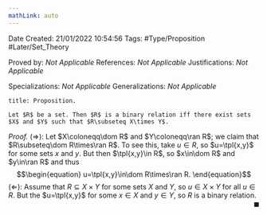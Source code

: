 ```yaml
---
mathLink: auto
---
```


<div class="topSpace"></div>

Date Created: 21/01/2022 10:54:56
Tags: #Type/Proposition #Later/Set_Theory

Proved by: <i>Not Applicable</i>
References: <i>Not Applicable</i>
Justifications: <i>Not Applicable</i>

Specializations: <i>Not Applicable</i>
Generalizations: <i>Not Applicable</i>

``` ad-Proposition
title: Proposition.

Let $R$ be a set. Then $R$ is a binary relation iff there exist sets $X$ and $Y$ such that $R\subseteq X\times Y$.

```

<i>Proof.</i> ($\Rightarrow$): Let $X\coloneqq\dom R$ and $Y\coloneqq\ran R$; we claim that $R\subseteq\dom R\times\ran R$. To see this, take $u\in R$, so $u=\tpl{x,y}$ for some sets $x$ and $y$. But then $\tpl{x,y}\in R$, so $x\in\dom R$ and $y\in\ran R$ and thus
$$\begin{equation}
    u=\tpl{x,y}\in\dom R\times\ran R.
\end{equation}$$
($\Leftarrow$): Assume that $R\subseteq X\times Y$ for some sets $X$ and $Y$, so $u\in X\times Y$ for all $u\in R$. But the $u=\tpl{x,y}$ for some $x\in X$ and $y\in Y$, so $R$ is a binary relation.<span style="float:right;">$\blacksquare$</span>
